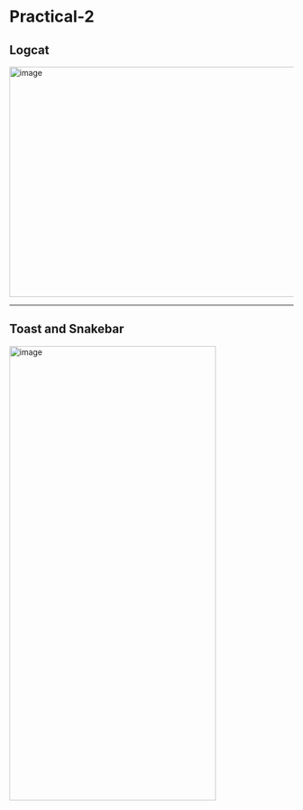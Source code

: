 # Practical-2

## Logcat
<img width="1383" height="408" alt="image" src="https://github.com/user-attachments/assets/2a3ca4cb-63d4-49f4-82c4-fe36e0d9ed86" />

---

## Toast and Snakebar
<img width="366" height="805" alt="image" src="https://github.com/user-attachments/assets/61a68dde-e2c1-4dd8-9e9d-728b353ba757" />
